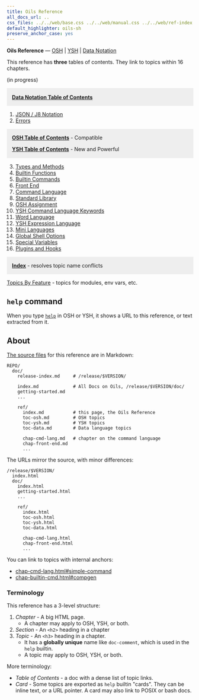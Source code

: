 ```yaml
---
title: Oils Reference
all_docs_url: ..
css_files: ../../web/base.css ../../web/manual.css ../../web/ref-index.css
default_highlighter: oils-sh
preserve_anchor_case: yes
---
```


<div class="doc-ref-header">

**Oils Reference** &mdash;
[OSH](toc-osh.html) | [YSH](toc-ysh.html) | [Data Notation](toc-data.html)

</div>

<style>
  .highlight {
      background-color: #eee;
      padding-top: 0.1em;
      padding-bottom: 0.1em;
      padding-left: 1em;
      padding-right: 1em;
      /*
      font-size: 1.2em;
      */
  }
</style>

This reference has **three** tables of contents.  They link to topics within 16
chapters.

<span class="in-progress">(in progress)</span>

<div class="highlight">

[**Data Notation Table of Contents**](toc-data.html)

</div>

1. [JSON / J8 Notation](chap-j8.html)
1. [Errors](chap-errors.html)

<div class="highlight">

[**OSH Table of Contents**](toc-osh.html) - Compatible

[**YSH Table of Contents**](toc-ysh.html) - New and Powerful

</div>

3. [Types and Methods](chap-type-method.html)
1. [Builtin Functions](chap-builtin-func.html)
1. [Builtin Commands](chap-builtin-cmd.html)
1. [Front End](chap-front-end.html)
1. [Command Language](chap-cmd-lang.html)
1. [Standard Library](chap-stdlib.html)
1. [OSH Assignment](chap-osh-assign.html)
1. [YSH Command Language Keywords](chap-ysh-cmd.html)
1. [Word Language](chap-word-lang.html)
1. [YSH Expression Language](chap-expr-lang.html)
1. [Mini Languages](chap-mini-lang.html)
1. [Global Shell Options](chap-option.html)
1. [Special Variables](chap-special-var.html)
1. [Plugins and Hooks](chap-plugin.html)

<div class="highlight">

[**Index**](chap-index.html) - resolves topic name conflicts

</div>

[Topics By Feature](feature-index.html) - topics for modules, env vars, etc.


## `help` command

When you type [`help`][help] in OSH or YSH, it shows a URL to this reference,
or text extracted from it.

[help]: chap-builtin-cmd.html#help

## About

[The source files]($oils-src:doc/) for this reference are in Markdown:

    REPO/
      doc/
        release-index.md     # /release/$VERSION/

        index.md             # All Docs on Oils, /release/$VERSION/doc/
        getting-started.md
        ...

        ref/
          index.md           # this page, the Oils Reference
          toc-osh.md         # OSH topics
          toc-ysh.md         # YSH topics
          toc-data.md        # Data language topics

          chap-cmd-lang.md   # chapter on the command language
          chap-front-end.md
          ...

The URLs mirror the source, with minor differences:

    /release/$VERSION/
      index.html
      doc/
        index.html
        getting-started.html
        ...

        ref/
          index.html
          toc-osh.html
          toc-ysh.html
          toc-data.html

          chap-cmd-lang.html
          chap-front-end.html
          ...

You can link to topics with internal anchors:

- [chap-cmd-lang.html#simple-command](chap-cmd-lang.html#simple-command)
- [chap-builtin-cmd.html#compgen](chap-builtin-cmd.html#compgen)

### Terminology

This reference has a 3-level structure:

1. *Chapter* - A big HTML page.
   - A chapter may apply to OSH, YSH, or both.
1. *Section* - An `<h2>` heading in a chapter
1. *Topic* - An `<h3>` heading in a chapter.  
   - It has a **globally unique** name like `doc-comment`, which is used in the
     `help` builtin.
   - A topic may apply to OSH, YSH, or both.

More terminology:

- *Table of Contents* - a doc with a dense list of topic links.
- *Card* - Some topics are exported as `help` builtin "cards".  They can be
  inline text, or a URL pointer.  A card may also link to POSIX or bash docs.
